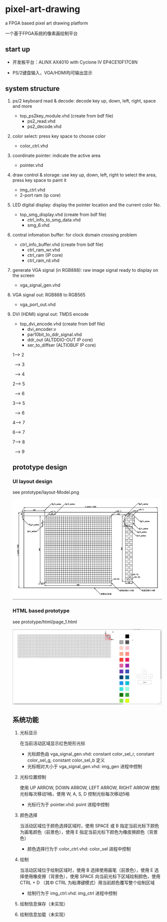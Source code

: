 # pixel-art-drawing

a FPGA based pixel art drawing platform

一个基于FPGA系统的像素画绘制平台

## start up

- 开发板平台：ALINX AX4010 with Cyclone IV EP4CE10F17C8N

- PS/2键盘输入，VGA/HDMI均可输出显示

## system structure

1. ps/2 keyboard read & decode: decode key up, down, left, right, space and more
    - top_ps2key_module.vhd (create from bdf file)
        - ps2_read.vhd
        - ps2_decode.vhd
2. color select: press key space to choose color
    - color_ctrl.vhd
3. coordinate pointer: indicate the active area
    - pointer.vhd
4. draw control & storage: use key up, down, left, right to select the area, press key space to paint it
    - img_ctrl.vhd
    - 2-port ram (ip core)
5. LED digital display: display the pointer location and the current color No.
    - top_smg_display.vhd (create from bdf file)
        - ctrl_info_to_smg_data.vhd
        - smg_6.vhd
6. contral infomation buffer: for clock domain crossing problem
    - ctrl_info_buffer.vhd (create from bdf file)
        - ctrl_ram_wr.vhd
        - ctrl_ram (IP core)
        - ctrl_ram_rd.vhd
7. generate VGA signal (in RGB888): raw image signal ready to display on the screen
    - vga_signal_gen.vhd
8. VGA signal out: RGB888 to RGB565
    - vga_port_out.vhd
9. DVI (HDMI) signal out: TMDS encode
    - top_dvi_encode.vhd (create from bdf file)
        - dvi_encoder.v
        - par10bit_to_ddr_signal.vhd
        - ddr_out (ALTDDIO-OUT IP core)
        - ser_to_diffser (ALTIOBUF IP core)

    1--> 2

    &ensp;--> 3

    &ensp;--> 4

    2--> 5

    &ensp;--> 6

    3--> 5

    &ensp;--> 6

    4--> 7

    6--> 7

    7--> 8

    &ensp;--> 9

    ## prototype design

    ### UI layout design

    see prototype/layout-Model.png

    ![layout-img](https://github.com/longfish-sama/pixel-art-drawing/blob/main/prototype/layout-Model.png)

    ### HTML based prototype

    see prototype/html/page_1.html

    ![html-img](https://github.com/longfish-sama/pixel-art-drawing/blob/main/prototype/html_prototype.png)


    ## 系统功能

    1. 光标显示

        在当前活动区域显示红色矩形光标

        - 光标颜色由 vga_signal_gen.vhd: constant color_sel_r, constant color_sel_g, constant color_sel_b 定义
        - 光标相对大小于 vga_signal_gen.vhd: img_gen 进程中控制

    2. 光标位置控制

        使用 UP ARROW, DOWN ARROW, LEFT ARROW, RIGHT ARROW 控制光标每次移动1格，使用 W, A, S, D 控制光标每次移动5格

        - 光标行为于 pointer.vhd: point 进程中控制

    3. 颜色选择

        当活动区域位于颜色选择区域时，使用 SPACE 或 B 指定当前光标下颜色为画笔颜色（前景色），使用 E 指定当前光标下颜色为橡皮擦颜色（背景色）

        - 颜色选择行为于 color_ctrl.vhd: color_sel 进程中控制

    4. 绘制

        当活动区域位于绘制区域时，使用 B 选择使用画笔（前景色），使用 E 选择使用橡皮擦（背景色），使用 SPACE 向当前光标下区域绘制颜色，使用 CTRL + D （其中 CTRL 为粘滞键模式）用当前颜色覆写整个绘制区域

        - 绘制行为于 img_ctrl.vhd: img_ctrl 进程中控制

    5. 绘制信息保存（未实现）

    6. 绘制信息加载（未实现）